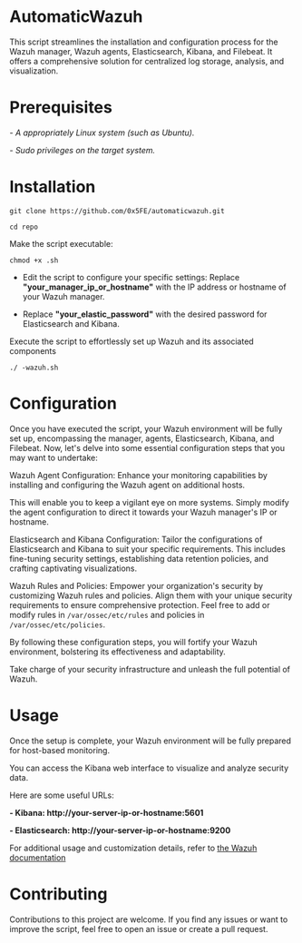 # AutomaticWazuh

This script streamlines the installation and configuration process for the Wazuh manager, Wazuh agents, Elasticsearch, Kibana, and Filebeat. It offers a comprehensive solution for centralized log storage, analysis, and visualization.

# Prerequisites

*- A appropriately Linux system (such as Ubuntu).*

*- Sudo privileges on the target system.*

# Installation

`git clone https://github.com/0x5FE/automaticwazuh.git`

`cd repo`

Make the script executable:

`chmod +x .sh`

- Edit the script to configure your specific settings: Replace **"your_manager_ip_or_hostname"** with the IP address or hostname of your Wazuh manager.   

- Replace **"your_elastic_password"** with the desired password for Elasticsearch and Kibana.

Execute the script to effortlessly set up Wazuh and its associated components

`./ -wazuh.sh`

# Configuration

Once you have executed the script, your Wazuh environment will be fully set up, encompassing the manager, agents, Elasticsearch, Kibana, and Filebeat. Now, let's delve into some essential configuration steps that you may want to undertake:

Wazuh Agent Configuration: Enhance your monitoring capabilities by installing and configuring the Wazuh agent on additional hosts. 

This will enable you to keep a vigilant eye on more systems. Simply modify the agent configuration to direct it towards your Wazuh manager's IP or hostname.

Elasticsearch and Kibana Configuration: Tailor the configurations of Elasticsearch and Kibana to suit your specific requirements. This includes fine-tuning security settings, establishing data retention policies, and crafting captivating visualizations.

Wazuh Rules and Policies: Empower your organization's security by customizing Wazuh rules and policies. Align them with your unique security requirements to ensure comprehensive protection. Feel free to add or modify rules in `/var/ossec/etc/rules` and policies in `/var/ossec/etc/policies`.

By following these configuration steps, you will fortify your Wazuh environment, bolstering its effectiveness and adaptability. 

Take charge of your security infrastructure and unleash the full potential of Wazuh.

# Usage

Once the setup is complete, your Wazuh environment will be fully prepared for host-based monitoring. 

You can access the Kibana web interface to visualize and analyze security data. 

Here are some useful URLs:

**- Kibana: http://your-server-ip-or-hostname:5601**

**- Elasticsearch: http://your-server-ip-or-hostname:9200**

For additional usage and customization details, refer to [the Wazuh documentation](https://documentation.wazuh.com/current/) 

# Contributing

Contributions to this project are welcome. If you find any issues or want to improve the script, feel free to open an issue or create a pull request.
